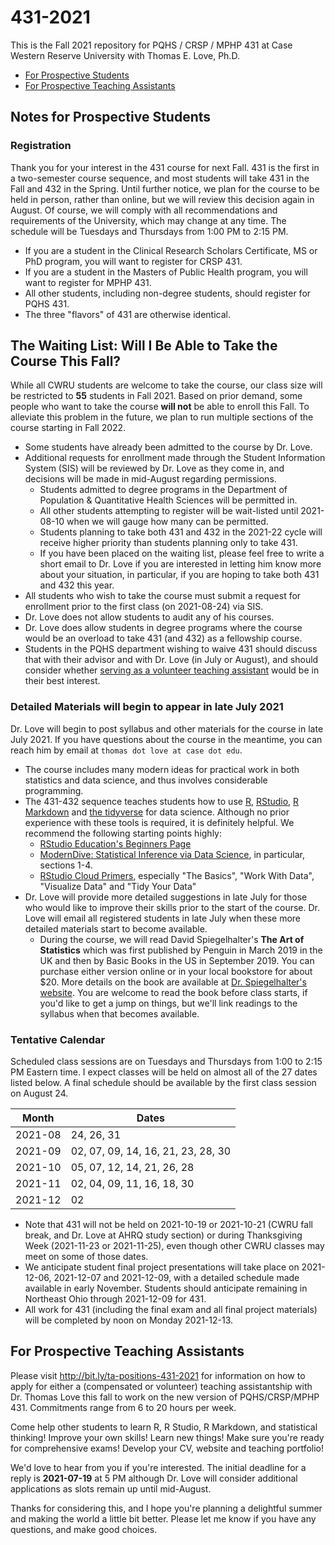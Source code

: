 # 431-2021

This is the Fall 2021 repository for PQHS / CRSP / MPHP 431 at Case Western Reserve University with Thomas E. Love, Ph.D.

- [For Prospective Students](https://github.com/THOMASELOVE/431-2021#notes-for-prospective-students)
- [For Prospective Teaching Assistants](https://github.com/THOMASELOVE/431-2021#for-prospective-teaching-assistants)

## Notes for Prospective Students

### Registration

Thank you for your interest in the 431 course for next Fall. 431 is the first in a two-semester course sequence, and most students will take 431 in the Fall and 432 in the Spring. Until further notice, we plan for the course to be held in person, rather than online, but we will review this decision again in August. Of course, we will comply with all recommendations and requirements of the University, which may change at any time. The schedule will be Tuesdays and Thursdays from 1:00 PM to 2:15 PM.

- If you are a student in the Clinical Research Scholars Certificate, MS or PhD program, you will want to register for CRSP 431.
- If you are a student in the Masters of Public Health program, you will want to register for MPHP 431.
- All other students, including non-degree students, should register for PQHS 431.
- The three "flavors" of 431 are otherwise identical.

## The Waiting List: Will I Be Able to Take the Course This Fall?

While all CWRU students are welcome to take the course, our class size will be restricted to **55** students in Fall 2021. Based on prior demand, some people who want to take the course **will not** be able to enroll this Fall. To alleviate this problem in the future, we plan to run multiple sections of the course starting in Fall 2022.

- Some students have already been admitted to the course by Dr. Love.
- Additional requests for enrollment made through the Student Information System (SIS) will be reviewed by Dr. Love as they come in, and decisions will be made in mid-August regarding permissions.
    - Students admitted to degree programs in the Department of Population & Quantitative Health Sciences will be permitted in.
    - All other students attempting to register will be wait-listed until 2021-08-10 when we will gauge how many can be permitted.
    - Students planning to take both 431 and 432 in the 2021-22 cycle will receive higher priority than students planning only to take 431. 
    - If you have been placed on the waiting list, please feel free to write a short email to Dr. Love if you are interested in letting him know more about your situation, in particular, if you are hoping to take both 431 and 432 this year.
- All students who wish to take the course must submit a request for enrollment prior to the first class (on 2021-08-24) via SIS.
- Dr. Love does not allow students to audit any of his courses.
- Dr. Love does allow students in degree programs where the course would be an overload to take 431 (and 432) as a fellowship course.
- Students in the PQHS department wishing to waive 431 should discuss that with their advisor and with Dr. Love (in July or August), and should consider whether [serving as a volunteer teaching assistant](https://github.com/THOMASELOVE/431-2021#note-for-prospective-teaching-assistants) would be in their best interest.

### Detailed Materials will begin to appear in late July 2021

Dr. Love will begin to post syllabus and other materials for the course in late July 2021. If you have questions about the course in the meantime, you can reach him by email at `thomas dot love at case dot edu`.

- The course includes many modern ideas for practical work in both statistics and data science, and thus involves considerable programming. 
- The 431-432 sequence teaches students how to use [R](https://cran.case.edu/), [RStudio](https://www.rstudio.com/products/rstudio/), [R Markdown](https://rmarkdown.rstudio.com/) and [the tidyverse](https://www.tidyverse.org/) for data science. Although no prior experience with these tools is required, it is definitely helpful. We recommend the following starting points highly:
    - [RStudio Education's Beginners Page](https://education.rstudio.com/learn/beginner/)
    - [ModernDive: Statistical Inference via Data Science](https://moderndive.com/index.html), in particular, sections 1-4.
    - [RStudio Cloud Primers](https://rstudio.cloud/learn/primers), especially "The Basics", "Work With Data", "Visualize Data" and "Tidy Your Data"
- Dr. Love will provide more detailed suggestions in late July for those who would like to improve their skills prior to the start of the course. Dr. Love will email all registered students in late July when these more detailed materials start to become available.
    - During the course, we will read David Spiegelhalter's **The Art of Statistics** which was first published by Penguin in March 2019 in the UK and then by Basic Books in the US in September 2019. You can purchase either version online or in your local bookstore for about $20. More details on the book are available at [Dr. Spiegelhalter's website](http://www.statslab.cam.ac.uk/~david/). You are welcome to read the book before class starts, if you'd like to get a jump on things, but we'll link readings to the syllabus when that becomes available.

### Tentative Calendar

Scheduled class sessions are on Tuesdays and Thursdays from 1:00 to 2:15 PM Eastern time. I expect classes will be held on almost all of the 27 dates listed below. A final schedule should be available by the first class session on August 24. 

Month | Dates
------- | ------------
2021-08 | 24, 26, 31
2021-09 | 02, 07, 09, 14, 16, 21, 23, 28, 30
2021-10 | 05, 07, 12, 14, 21, 26, 28
2021-11 | 02, 04, 09, 11, 16, 18, 30
2021-12 | 02

- Note that 431 will not be held on 2021-10-19 or 2021-10-21 (CWRU fall break, and Dr. Love at AHRQ study section) or during Thanksgiving Week (2021-11-23 or 2021-11-25), even though other CWRU classes may meet on some of those dates. 
- We anticipate student final project presentations will take place on 2021-12-06, 2021-12-07 and 2021-12-09, with a detailed schedule made available in early November. Students should anticipate remaining in Northeast Ohio through 2021-12-09 for 431.
- All work for 431 (including the final exam and all final project materials) will be completed by noon on Monday 2021-12-13.

## For Prospective Teaching Assistants

Please visit http://bit.ly/ta-positions-431-2021 for information on how to apply for either a (compensated or volunteer) teaching assistantship with Dr. Thomas Love this fall to work on the new version of PQHS/CRSP/MPHP 431. Commitments range from 6 to 20 hours per week.

Come help other students to learn R, R Studio, R Markdown, and statistical thinking! Improve your own skills! Learn new things! Make sure you're ready for comprehensive exams! Develop your CV, website and teaching portfolio! 

We'd love to hear from you if you're interested. The initial deadline for a reply is **2021-07-19** at 5 PM although Dr. Love will consider additional applications as slots remain up until mid-August. 

Thanks for considering this, and I hope you're planning a delightful summer and making the world a little bit better. Please let me know if you have any questions, and make good choices.

